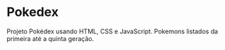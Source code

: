 # Pokedex
 Projeto Pokédex usando HTML, CSS e JavaScript. 
 Pokemons listados da primeira até a quinta geração.
